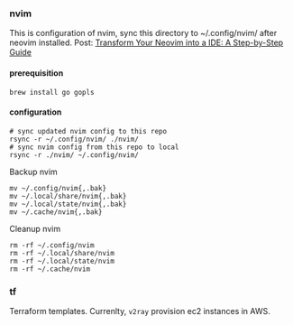 ### nvim
This is configuration of nvim, sync this directory to ~/.config/nvim/ after neovim installed.
Post: [Transform Your Neovim into a IDE: A Step-by-Step Guide](https://martinlwx.github.io/en/config-neovim-from-scratch/)
#### prerequisition
```shell
brew install go gopls
```

#### configuration
```shell
# sync updated nvim config to this repo
rsync -r ~/.config/nvim/ ./nvim/
# sync nvim config from this repo to local
rsync -r ./nvim/ ~/.config/nvim/
```
Backup nvim
```shell
mv ~/.config/nvim{,.bak}
mv ~/.local/share/nvim{,.bak}
mv ~/.local/state/nvim{,.bak}
mv ~/.cache/nvim{,.bak}
```
Cleanup nvim
```shell
rm -rf ~/.config/nvim
rm -rf ~/.local/share/nvim
rm -rf ~/.local/state/nvim
rm -rf ~/.cache/nvim
```

### tf
Terraform templates.
Currenlty, `v2ray` provision ec2 instances in AWS.
